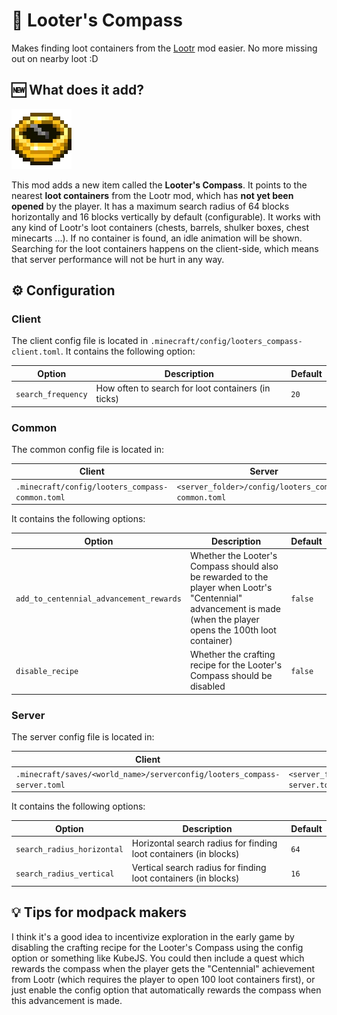 # 🧭 Looter's Compass

Makes finding loot containers from the [Lootr](https://modrinth.com/mod/lootr) mod easier. No more missing out on nearby loot :D

## 🆕 What does it add?

![Looter's Compass](docs/looters_compass.webp)

This mod adds a new item called the **Looter's Compass**.
It points to the nearest **loot containers** from the Lootr mod, which has **not yet been opened** by the player.
It has a maximum search radius of 64 blocks horizontally and 16 blocks vertically by default (configurable).
It works with any kind of Lootr's loot containers (chests, barrels, shulker boxes, chest minecarts ...).
If no container is found, an idle animation will be shown.
Searching for the loot containers happens on the client-side, which means that server performance will not be hurt in any way.

## ⚙️ Configuration

### Client

The client config file is located in `.minecraft/config/looters_compass-client.toml`.
It contains the following option:

| Option             | Description                                        | Default |
|--------------------|----------------------------------------------------|---------|
| `search_frequency` | How often to search for loot containers (in ticks) | `20`    |

### Common

The common config file is located in:

| Client                                          | Server                                               |
|-------------------------------------------------|------------------------------------------------------|
| `.minecraft/config/looters_compass-common.toml` | `<server_folder>/config/looters_compass-common.toml` |

It contains the following options:

| Option                                  | Description                                                                                                                                                       | Default |
|-----------------------------------------|-------------------------------------------------------------------------------------------------------------------------------------------------------------------|---------|
| `add_to_centennial_advancement_rewards` | Whether the Looter's Compass should also be rewarded to the player when Lootr's "Centennial" advancement is made (when the player opens the 100th loot container) | `false` |
| `disable_recipe`                        | Whether the crafting recipe for the Looter's Compass should be disabled                                                                                           | `false` |

### Server

The server config file is located in:

| Client                                                                   | Server                                                           |
|--------------------------------------------------------------------------|------------------------------------------------------------------|
| `.minecraft/saves/<world_name>/serverconfig/looters_compass-server.toml` | `<server_folder>/world/serverconfig/looters_compass-server.toml` |

It contains the following options:

| Option                                  | Description                                                                                                                                                       | Default |
|-----------------------------------------|-------------------------------------------------------------------------------------------------------------------------------------------------------------------|---------|
| `search_radius_horizontal`              | Horizontal search radius for finding loot containers (in blocks)                                                                                                  | `64`    |
| `search_radius_vertical`                | Vertical search radius for finding loot containers (in blocks)                                                                                                    | `16`    |

## 💡 Tips for modpack makers

I think it's a good idea to incentivize exploration in the early game by disabling the crafting recipe for the Looter's Compass using the config option or something like KubeJS.
You could then include a quest which rewards the compass when the player gets the "Centennial" achievement from Lootr (which requires the player to open 100 loot containers first), or just enable the config option that automatically rewards the compass when this advancement is made.